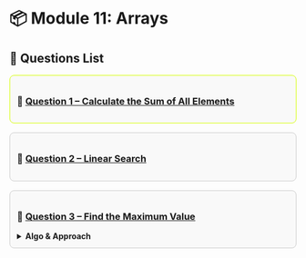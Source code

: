# 📦 Module 11: Arrays

## 📘 Questions List

<div style="border: 1px solid rgb(213, 255, 1) ; border-radius: 8px; padding: 12px; margin-bottom: 16px; background-color: #f9f9f9;">
  <h3>🔹 <a href="./Questions/Question-1.cpp">Question 1 – Calculate the Sum of All Elements</a></h3>
</div>

<div style="border: 1px solid #ccc; border-radius: 8px; padding: 12px; margin-bottom: 16px; background-color: #f9f9f9;">
  <h3>🔹 <a href="./Questions/Question-2-Linear-Search.cpp">Question 2 – Linear Search</a></h3>
</div>

<div style="border: 1px solid #ccc; border-radius: 8px; padding: 12px; margin-bottom: 16px; background-color: #f9f9f9;">
  <h3>🔹 <a href="./Questions/Question-3.cpp">Question 3 – Find the Maximum Value</a>
  </h3>
  <details>
    <summary><strong>Algo & Approach</strong></summary>

    ### 1. Linear Scan

    - Assume the first element is the maximum.
    - Traverse the array from left to right.
    - If any element is greater than the current maximum, update it.
    - At the end, the maximum value will be stored.

    ```cpp
    max = arr[0] or max = INT_MIN
    for( from i=0 to i<arr.length ){
        if( max < arr[i]){
            update max = arr[i]
        }
    }
    ```

    **Time Complexity:** O(n)  
    **Space Complexity:** O(1)  
    **Best when:** You want the most efficient solution.

    ---

    ### 2. Using Sorting

    - Sort the array in ascending order.
    - After sorting, the last element will be the maximum.
    - Simply return the last element.

    **Time Complexity:** O(n log n)  
    **Space Complexity:** O(1)  
    **Best when:** You already need the array sorted for other reasons.
  </details>
</div>

